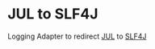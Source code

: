 # JUL to SLF4J

Logging Adapter to redirect [JUL](https://docs.oracle.com/en/java/javase/21/docs/api/java.logging/java/util/logging/package-summary.html) to [SLF4J](https://github.com/qos-ch/slf4j)
